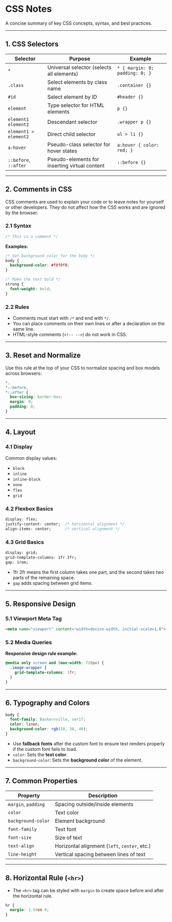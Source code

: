# CSS Notes

A concise summary of key CSS concepts, syntax, and best practices.

---

## 1. CSS Selectors

| Selector        | Purpose                                                | Example                        |
|-----------------|--------------------------------------------------------|--------------------------------|
| `*`             | Universal selector (selects all elements)             | `* { margin: 0; padding: 0; }` |
| `.class`        | Select elements by class name                         | `.container {}`                |
| `#id`           | Select element by ID                                  | `#header {}`                   |
| `element`       | Type selector for HTML elements                       | `p {}`                         |
| `element1 element2` | Descendant selector                          | `.wrapper p {}`                |
| `element1 > element2` | Direct child selector                        | `ul > li {}`                   |
| `a:hover`       | Pseudo-class selector for hover states                | `a:hover { color: red; }`      |
| `::before`, `::after` | Pseudo-elements for inserting virtual content | `::before {}`                  |

---

## 2. Comments in CSS
CSS comments are used to explain your code or to leave notes for yourself or other developers. They do not affect how the CSS works and are ignored by the browser.

### 2.1 Syntax

```css
/* This is a comment */
```

**Examples:**

```css
/* Set background color for the body */
body {
  background-color: #f0f0f0;
}

/* Make the text bold */
strong {
  font-weight: bold;
}
```

### 2.2 Rules

- Comments must start with `/*` and end with `*/`.
- You can place comments on their own lines or after a declaration on the same line.
- HTML-style comments (`<!-- -->`) do not work in CSS.

---

## 3. Reset and Normalize

Use this rule at the top of your CSS to normalize spacing and box models across browsers:

```css
*,
*::before,
*::after {
  box-sizing: border-box;
  margin: 0;
  padding: 0;
}
```

---

## 4. Layout

### 4.1 Display

Common display values:

- `block`
- `inline`
- `inline-block`
- `none`
- `flex`
- `grid`

### 4.2 Flexbox Basics

```css
display: flex;
justify-content: center;  /* horizontal alignment */
align-items: center;      /* vertical alignment */
```

### 4.3 Grid Basics

```css
display: grid;
grid-template-columns: 1fr 2fr;
gap: 1rem;
```

- 1fr 2fr means the first column takes one part, and the second takes two parts of the remaining space.
- `gap` adds spacing between grid items.

---

## 5. Responsive Design

### 5.1 Viewport Meta Tag

```html
<meta name="viewport" content="width=device-width, initial-scale=1.0">
```

### 5.2 Media Queries

**Responsive design rule example:**

```css
@media only screen and (max-width: 720px) {
  .image-wrapper {
    grid-template-columns: 1fr;
  }
}
```

---

## 6. Typography and Colors

```css
body {
  font-family: Baskervville, serif;
  color: linen;
  background-color: rgb(20, 30, 40);
}
```

- Use **fallback fonts** after the custom font to ensure text renders properly if the custom font fails to load.
- `color`: Sets the **text color**.
- `background-color`: Sets the **background color** of the element.

---

## 7. Common Properties

| Property            | Description                                   |
| ------------------- | --------------------------------------------- |
| `margin`, `padding` | Spacing outside/inside elements               |
| `color`             | Text color                                    |
| `background-color`  | Element background                            |
| `font-family`       | Text font                                     |
| `font-size`         | Size of text                                  |
| `text-align`        | Horizontal alignment (`left`, `center`, etc.) |
| `line-height`       | Vertical spacing between lines of text        |

---

## 8. Horizontal Rule (`<hr>`)

- The `<hr>` tag can be styled with `margin` to create space before and after the horizontal rule.

```css
hr {
  margin: 1.5rem 0;
}
```
